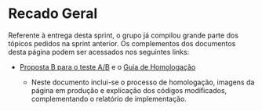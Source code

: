 # Recado Geral

Referente à entrega desta sprint, o grupo já compilou grande parte dos tópicos pedidos na sprint anterior. Os complementos dos documentos desta página podem ser acessados nos seguintes links:

- <a href="https://github.com/Inteli-College/2024-1B-T04-SI10-G03/blob/main/document/sprint%203/%5BDocumenta%C3%A7%C3%A3o%20C%C3%B3digo%5D%20Proposta%20B%20para%20Teste%20A_B.pdf">Proposta B para o teste A/B</a> e o <a href="https://github.com/Inteli-College/2024-1B-T04-SI10-G03/blob/main/document/sprint%203/Guia%20de%20Homologa%C3%A7%C3%A3o.pdf">Guia de Homologação</a>

  - Neste documento inclui-se o processo de homologação, imagens da página em produção e explicação dos códigos modificados, complementando o relatório de implementação.
 
